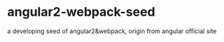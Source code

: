 # angular2-webpack-seed
a developing seed of angular2&amp;webpack, origin from angular official site

